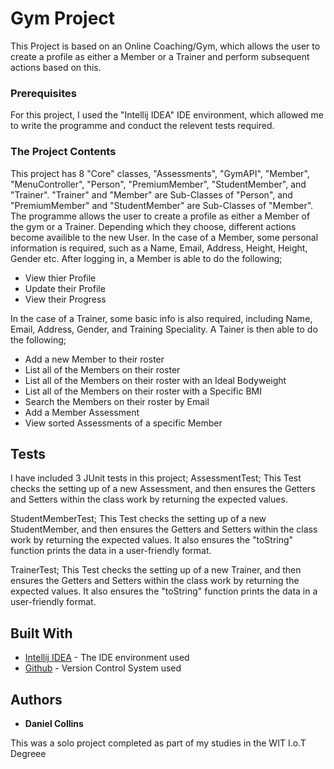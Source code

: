 # Gym Project

This Project is based on an Online Coaching/Gym, which allows the user to create a profile as either a Member or a Trainer and perform subsequent actions based on this.

### Prerequisites

For this project, I used the "Intellij IDEA" IDE environment, which allowed me to write the programme and conduct the relevent tests required.

### The Project Contents

This project has 8 "Core" classes, "Assessments", "GymAPI", "Member", "MenuController", "Person", "PremiumMember", "StudentMember", and "Trainer". "Trainer" and "Member" are Sub-Classes of "Person", and "PremiumMember" and "StudentMember" are Sub-Classes of "Member". The programme allows the user to create a profile as either a Member of the gym or a Trainer. Depending which they choose, different actions become availible to the new User. In the case of a Member, some personal information is required, such as a Name, Email, Address, Height, Height, Gender etc. After logging in, a Member is able to do the following;
- View thier Profile 
- Update their Profile
- View their Progress 

In the case of a Trainer, some basic info is also required, including Name, Email, Address, Gender, and Training Speciality. A Tainer is then able to do the following;
- Add a new Member to their roster
- List all of the Members on their roster
- List all of the Members on their roster with an Ideal Bodyweight
- List all of the Members on their roster with a Specific BMI
- Search the Members on their roster by Email
- Add a Member Assessment
- View sorted Assessments of a specific Member

## Tests

I have included 3 JUnit tests in this project;
AssessmentTest;
      This Test checks the setting up of a new Assessment, and then ensures the Getters and Setters within the class work by returning the expected values.

StudentMemberTest;
      This Test checks the setting up of a new StudentMember, and then ensures the Getters and Setters within the class work by returning the expected values. It also ensures the "toString" function prints the data in a user-friendly format.
      
TrainerTest;
      This Test checks the setting up of a new Trainer, and then ensures the Getters and Setters within the class work by returning the expected values. It also ensures the "toString" function prints the data in a user-friendly format.
      

## Built With

* [Intellij IDEA](https://www.jetbrains.com/idea/) - The IDE environment used
* [Github](https://github.com/) - Version Control System used


## Authors

* **Daniel Collins**

This was a solo project completed as part of my studies in the WIT I.o.T Degreee
